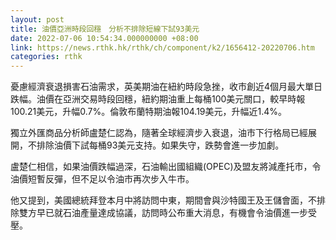 ```yaml
---
layout: post
title: 油價亞洲時段回穩　分析不排除短線下試93美元
date: 2022-07-06 10:54:34.000000000 +08:00
link: https://news.rthk.hk/rthk/ch/component/k2/1656412-20220706.htm
categories: rthk
---
```


憂慮經濟衰退損害石油需求，英美期油在紐約時段急挫，收市創近4個月最大單日跌幅。油價在亞洲交易時段回穩，紐約期油重上每桶100美元關口，較早時報100.21美元，升幅0.7%。倫敦布蘭特期油報104.19美元，升幅近1.4%。

獨立外匯商品分析師盧楚仁認為，隨著全球經濟步入衰退，油市下行格局已經展開，不排除油價下試每桶93美元支持。如果失守，跌勢會進一步加劇。

盧楚仁相信，如果油價跌幅過深，石油輸出國組織(OPEC)及盟友將減產托市，令油價短暫反彈，但不足以令油市再次步入牛市。

他又提到，美國總統拜登本月中將訪問中東，期間會與沙特國王及王儲會面，不排除雙方早已就石油產量達成協議，訪問時公布重大消息，有機會令油價進一步受壓。
